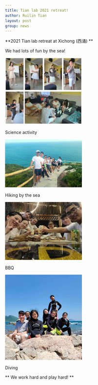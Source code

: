 ```yaml
---
title: Tian lab 2021 retreat!
author: Ruilin Tian
layout: post
group: news
---
```


**2021 Tian lab retreat at Xichong (西涌) **

We had lots of fun by the sea!
 
<img src="/static/img/news/2021_retreat_science_activity .jpg" width="50%" alt="2021_retreat_science_activity" class="img-fluid">

Science activity

<img src="/static/img/news/2021_retreat_group_photo.jpg" width="50%" alt="2021_retreat_group_photo" class="img-fluid">
 
Hiking by the sea

<img src="/static/img/news/2021_retreat_group_photo3.jpg" width="50%" alt="2021_retreat_group_photo3" class="img-fluid">

BBQ

<img src="/static/img/news/2021_retreat_group_photo2.jpg" width="50%" alt="2021_retreat_group_photo2" class="img-fluid">

Diving

** We work hard and play hard! **
  




